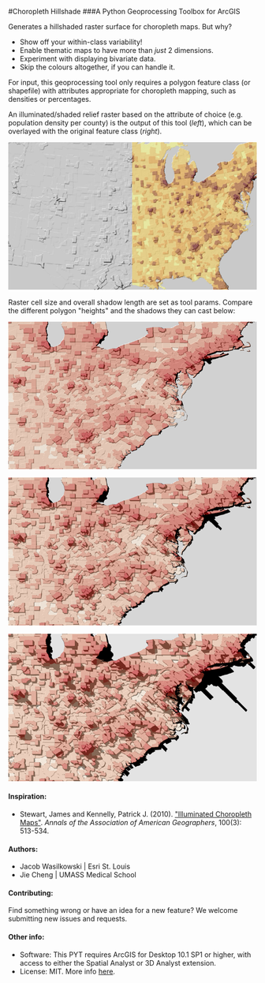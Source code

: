 #Choropleth Hillshade
###A Python Geoprocessing Toolbox for ArcGIS

Generates a hillshaded raster surface for choropleth maps.  But why?
* Show off your within-class variability!
* Enable thematic maps to have more than *just* 2 dimensions.
* Experiment with displaying bivariate data.
* Skip the colours altogether, if you can handle it.

For input, this geoprocessing tool only requires a polygon feature class (or shapefile) with attributes appropriate for choropleth mapping, such as densities or percentages.

An illuminated/shaded relief raster based on the attribute of choice (e.g. population density per county) is the output of this tool (*left*), which can be overlayed with the original feature class (*right*).

![ChoroSample](docs/ChoroSample.png)

Raster cell size and overall shadow length are set as tool params.  Compare the different polygon "heights" and the shadows they can cast below:

![Shadow4](docs/Shadow4.png)

![Shadow5](docs/Shadow5.png)

![Shadow6](docs/Shadow6.png)

#### Inspiration:
* Stewart, James and Kennelly, Patrick J. (2010).
["Illuminated Choropleth Maps"](http://www.tandfonline.com/doi/abs/10.1080/00045608.2010.485449#.UtWdcp5dXzh).
*Annals of the Association of American Geographers*, 100(3): 513-534.

#### Authors:
* Jacob Wasilkowski | Esri St. Louis
* Jie Cheng | UMASS Medical School

#### Contributing:
Find something wrong or have an idea for a new feature? We welcome submitting new issues and requests.

#### Other info:
* Software: This PYT requires ArcGIS for Desktop 10.1 SP1 or higher, with access to either the Spatial Analyst or 3D Analyst extension.
* License: MIT. More info [here](LICENSE).
